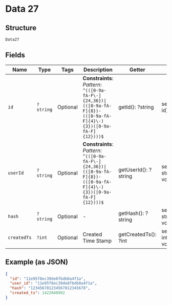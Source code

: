 
# Data 27

## Structure

`Data27`

## Fields

| Name | Type | Tags | Description | Getter | Setter |
|  --- | --- | --- | --- | --- | --- |
| `id` | `?string` | Optional | **Constraints**: *Pattern*: `^(([0-9a-fA-F\-]{24,36})\|(([0-9a-fA-F]{8})-(([0-9a-fA-F]{4}\-){3})([0-9a-fA-F]{12})))$` | getId(): ?string | setId(?string id): void |
| `userId` | `?string` | Optional | **Constraints**: *Pattern*: `^(([0-9a-fA-F\-]{24,36})\|(([0-9a-fA-F]{8})-(([0-9a-fA-F]{4}\-){3})([0-9a-fA-F]{12})))$` | getUserId(): ?string | setUserId(?string userId): void |
| `hash` | `?string` | Optional | - | getHash(): ?string | setHash(?string hash): void |
| `createdTs` | `?int` | Optional | Created Time Stamp | getCreatedTs(): ?int | setCreatedTs(?int createdTs): void |

## Example (as JSON)

```json
{
  "id": "11e95f8ec39de8fbdb0a4f1a",
  "user_id": "11e95f8ec39de8fbdb0a4f1a",
  "hash": "123456781234567812345678",
  "created_ts": 1422040992
}
```

